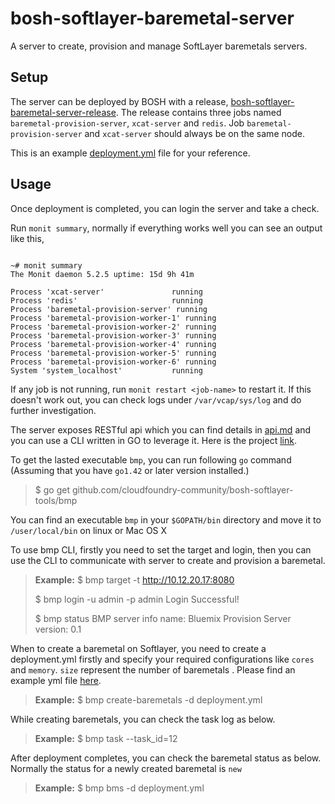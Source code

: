 bosh-softlayer-baremetal-server
===============================

A server to create, provision and manage SoftLayer baremetals servers.
## Setup
The server can be deployed by BOSH with a release, [bosh-softlayer-baremetal-server-release][1]. The release contains three jobs named `baremetal-provision-server`, `xcat-server` and `redis`. Job `baremetal-provision-server` and `xcat-server` should always be on the same node.

This is an example [deployment.yml][2] file for your reference. 


## Usage
Once deployment is completed, you can login the server and take a check. 

Run `monit summary`,  normally if everything works well you can see an output like this, 
```

~# monit summary
The Monit daemon 5.2.5 uptime: 15d 9h 41m

Process 'xcat-server'               running
Process 'redis'                     running
Process 'baremetal-provision-server' running
Process 'baremetal-provision-worker-1' running
Process 'baremetal-provision-worker-2' running
Process 'baremetal-provision-worker-3' running
Process 'baremetal-provision-worker-4' running
Process 'baremetal-provision-worker-5' running
Process 'baremetal-provision-worker-6' running
System 'system_localhost'           running
```
If any job is not running,  run `monit restart <job-name>` to restart it. If this doesn't work out, you can check logs under `/var/vcap/sys/log` and do further investigation. 

The server exposes RESTful api which you can find details in [api.md][3]
 and you can use a CLI written in GO to leverage it. Here is the project [link][4].


To get the lasted executable `bmp`, you can run following `go` command (Assuming that you have `go1.42` or later version installed.) 

>$ go get github.com/cloudfoundry-community/bosh-softlayer-tools/bmp

You can find an executable `bmp` in your `$GOPATH/bin` directory and move it to `/user/local/bin` on linux or Mac OS X

To use bmp CLI, firstly you need to set the target and login, then you can use the CLI to communicate with server to create and provision a baremetal.  
>**Example:**
>$ bmp target -t http://10.12.20.17:8080
>
>$ bmp login -u admin -p admin
>Login Successful!
>
>$ bmp status
>BMP server info
 name:    Bluemix Provision Server
 version: 0.1

When to create a baremetal on Softlayer, you need to create a deployment.yml firstly and specify your required configurations like `cores` and `memory`. `size` represent the number of baremetals . Please find an example yml file [here][5].

>**Example:**
>$ bmp create-baremetals -d deployment.yml

While creating baremetals, you can check the task log as below. 
>**Example:**
>$ bmp task --task_id=12

After deployment completes, you can check the baremetal status as below. Normally the status for a newly created baremetal is `new`

>**Example:**
>$ bmp bms -d deployment.yml

[1]: https://github.com/cloudfoundry-community/bosh-softlayer-baremetal-server-release
[2]: https://github.com/cloudfoundry-community/bosh-softlayer-baremetal-server-release/docs/baremetal-provision-server.yml
[3]: https://github.com/cloudfoundry-community/bosh-softlayer-baremetal-server/blob/master/docs/api.md
[4]: https://github.com/cloudfoundry-community/bosh-softlayer-tools
[5]: https://github.com/cloudfoundry-community/bosh-softlayer-baremetal-server/blob/master/docs/deployment.yml
